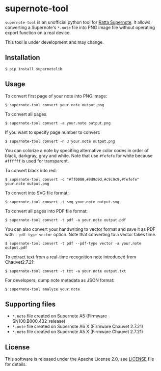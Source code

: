 # supernote-tool

`supernote-tool` is an unofficial python tool for [Ratta Supernote](https://supernote.com).
It allows converting a Supernote's `*.note` file into PNG image file
without operating export function on a real device.

This tool is under development and may change.


## Installation

```
$ pip install supernotelib
```


## Usage

To convert first page of your note into PNG image:

```
$ supernote-tool convert your.note output.png
```

To convert all pages:

```
$ supernote-tool convert -a your.note output.png
```

If you want to specify page number to convert:

```
$ supernote-tool convert -n 3 your.note output.png
```

You can colorize a note by specifing alternative color codes in order of black, darkgray, gray and white.
Note that use `#fefefe` for white because `#ffffff` is used for transparent.

To convert black into red:

```
$ supernote-tool convert -c "#ff0000,#9d9d9d,#c9c9c9,#fefefe" your.note output.png
```

To convert into SVG file format:

```
$ supernote-tool convert -t svg your.note output.svg
```

To convert all pages into PDF file format:

```
$ supernote-tool convert -t pdf -a your.note output.pdf
```

You can also convert your handwriting to vector format and save it as PDF with `--pdf-type vector` option.
Note that converting to a vector takes time.

```
$ supernote-tool convert -t pdf --pdf-type vector -a your.note output.pdf
```

To extract text from a real-time recognition note introduced from Chauvet2.7.21:

```
$ supernote-tool convert -t txt -a your.note output.txt
```

For developers, dump note metadata as JSON format:

```
$ supernote-tool analyze your.note
```


## Supporting files

* `*.note` file created on Supernote A5 (Firmware SN100.B000.432_release)
* `*.note` file created on Supernote A6 X (Firmware Chauvet 2.7.21)
* `*.note` file created on Supernote A5 X (Firmware Chauvet 2.7.21)


## License

This software is released under the Apache License 2.0, see [LICENSE](LICENSE) file for details.

